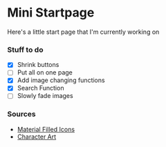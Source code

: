 # Mini Startpage
Here's a little start page that I'm currently working on

### Stuff to do
- [x] Shrink buttons
- [ ] Put all on one page
- [x] Add image changing functions
- [x] Search Function
- [ ] Slowly fade images

### Sources
- [Material Filled Icons](https://icons8.com/icons/material)
- [Character Art](https://www.artstation.com/kuvshinov_ilya)
